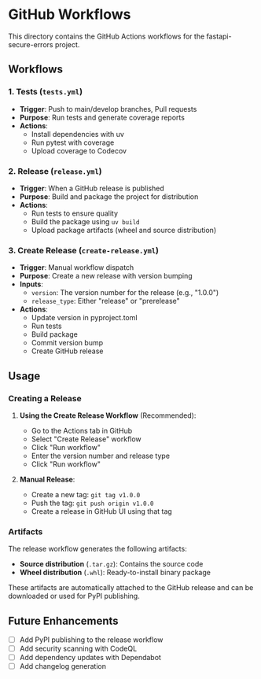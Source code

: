 # GitHub Workflows

This directory contains the GitHub Actions workflows for the fastapi-secure-errors project.

## Workflows

### 1. Tests (`tests.yml`)
- **Trigger**: Push to main/develop branches, Pull requests
- **Purpose**: Run tests and generate coverage reports
- **Actions**: 
  - Install dependencies with uv
  - Run pytest with coverage
  - Upload coverage to Codecov

### 2. Release (`release.yml`)
- **Trigger**: When a GitHub release is published
- **Purpose**: Build and package the project for distribution
- **Actions**:
  - Run tests to ensure quality
  - Build the package using `uv build`
  - Upload package artifacts (wheel and source distribution)

### 3. Create Release (`create-release.yml`)
- **Trigger**: Manual workflow dispatch
- **Purpose**: Create a new release with version bumping
- **Inputs**:
  - `version`: The version number for the release (e.g., "1.0.0")
  - `release_type`: Either "release" or "prerelease"
- **Actions**:
  - Update version in pyproject.toml
  - Run tests
  - Build package
  - Commit version bump
  - Create GitHub release

## Usage

### Creating a Release

1. **Using the Create Release Workflow** (Recommended):
   - Go to the Actions tab in GitHub
   - Select "Create Release" workflow
   - Click "Run workflow"
   - Enter the version number and release type
   - Click "Run workflow"

2. **Manual Release**:
   - Create a new tag: `git tag v1.0.0`
   - Push the tag: `git push origin v1.0.0`
   - Create a release in GitHub UI using that tag

### Artifacts

The release workflow generates the following artifacts:
- **Source distribution** (`.tar.gz`): Contains the source code
- **Wheel distribution** (`.whl`): Ready-to-install binary package

These artifacts are automatically attached to the GitHub release and can be downloaded or used for PyPI publishing.

## Future Enhancements

- [ ] Add PyPI publishing to the release workflow
- [ ] Add security scanning with CodeQL
- [ ] Add dependency updates with Dependabot
- [ ] Add changelog generation
